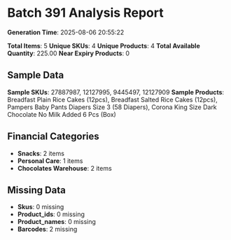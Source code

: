 # Batch 391 Analysis Report

**Generation Time**: 2025-08-06 20:55:22

**Total Items**: 5
**Unique SKUs**: 4
**Unique Products**: 4
**Total Available Quantity**: 225.00
**Near Expiry Products**: 0

## Sample Data
**Sample SKUs**: 27887987, 12127995, 9445497, 12127909
**Sample Products**: Breadfast Plain Rice Cakes (12pcs), Breadfast Salted Rice Cakes (12pcs), Pampers Baby Pants Diapers Size 3 (58 Diapers), Corona King Size Dark Chocolate No Milk Added 6 Pcs (Box)

## Financial Categories
- **Snacks**: 2 items
- **Personal Care**: 1 items
- **Chocolates Warehouse**: 2 items

## Missing Data
- **Skus**: 0 missing
- **Product_ids**: 0 missing
- **Product_names**: 0 missing
- **Barcodes**: 2 missing
